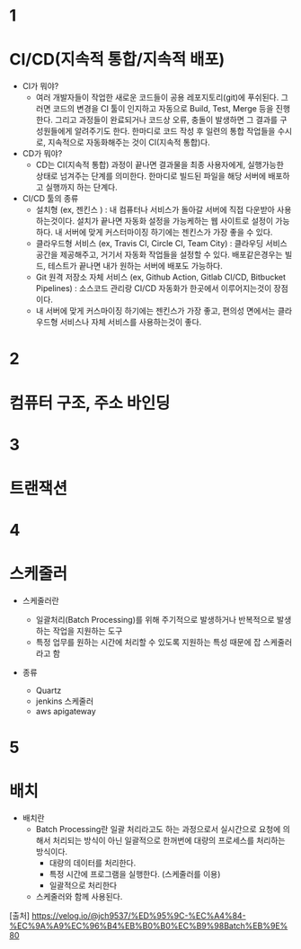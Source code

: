# 1
# CI/CD(지속적 통합/지속적 배포)

- CI가 뭐야?
    - 여러 개발자들이 작업한 새로운 코드들이 공용 레포지토리(git)에 푸쉬된다.  그러면 코드의 변경을 CI 툴이 인지하고 자동으로 Build, Test, Merge 등을 진행한다. 그리고 과정들이 완료되거나 코드상 오류, 충돌이 발생하면 그 결과를 구성원들에게 알려주기도 한다. 한마디로 코드 작성 후 일련의 통합 작업들을 수시로, 지속적으로 자동화해주는 것이 CI(지속적 통합)다.
- CD가 뭐야?
    - CD는 CI(지속적 통합) 과정이 끝나면 결과물을 최종 사용자에게, 실행가능한 상태로 넘겨주는 단계를 의미한다. 한마디로 빌드된 파일을  해당 서버에 배포하고 실행까지 하는 단계다.
- CI/CD 툴의 종류
    - 설치형 (ex, 젠킨스 ) : 내 컴퓨터나 서비스가 돌아갈 서버에 직접 다운받아 사용하는것이다. 설치가 끝나면 자동화 설정을 가능케하는 웹 사이트로 설정이 가능하다. 내 서버에 맞게 커스터마이징 하기에는 젠킨스가 가장 좋을 수 있다.
    - 클라우드형 서비스 (ex, Travis CI, Circle CI, Team City) : 클라우딩 서비스 공간을 제공해주고, 거기서 자동화 작업들을 설정할 수 있다. 배포같은경우는 빌드, 테스트가 끝나면 내가 원하는 서버에 배포도 가능하다.
    - Git 원격 저장소 자체 서비스 (ex, Github Action, Gitlab CI/CD, Bitbucket Pipelines) : 소스코드 관리랑 CI/CD 자동화가 한곳에서 이루어지는것이 장점이다.
    - 내 서버에 맞게 커스마이징 하기에는 젠킨스가 가장 좋고, 편의성 면에서는 클라우드형 서비스나 자체 서비스를 사용하는것이 좋다.


# 2
# 컴퓨터 구조, 주소 바인딩


# 3
# 트랜잭션

# 4
# 스케줄러

- 스케줄러란
    -   일괄처리(Batch Processing)를 위해 주기적으로 발생하거나 반복적으로 발생하는 작업을 지원하는 도구
    -   특정 업무를 원하는 시간에 처리할 수 있도록 지원하는 특성 때문에 잡 스케줄러 라고 함

- 종류
    -   Quartz
    -   jenkins 스케줄러
    -   aws apigateway

# 5
# 배치

- 배치란
    -   Batch Processing란 일괄 처리라고도 하는 과정으로서 실시간으로 요청에 의해서 처리되는 방식이 아닌 일괄적으로 한꺼번에 대량의 프로세스를 처리하는 방식이다.
        * 대량의 데이터를 처리한다.
        * 특정 시간에 프로그램을 실행한다. (스케줄러를 이용)
        * 일괄적으로 처리한다
    -   스케줄러와 함께 사용된다.

[출처] https://velog.io/@jch9537/%ED%95%9C-%EC%A4%84-%EC%9A%A9%EC%96%B4%EB%B0%B0%EC%B9%98Batch%EB%9E%80
